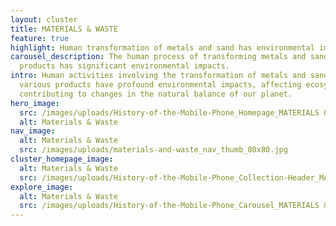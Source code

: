 ```yaml
---
layout: cluster
title: MATERIALS & WASTE
feature: true
highlight: Human transformation of metals and sand has environmental impacts.
carousel_description: The human process of transforming metals and sand into
  products has significant environmental impacts.
intro: Human activities involving the transformation of metals and sand into
  various products have profound environmental impacts, affecting ecosystems and
  contributing to changes in the natural balance of our planet.
hero_image:
  src: /images/uploads/History-of-the-Mobile-Phone_Homepage_MATERIALS & WASTE.jpg
  alt: Materials & Waste
nav_image:
  alt: Materials & Waste
  src: /images/uploads/materials-and-waste_nav_thumb_80x80.jpg
cluster_homepage_image:
  alt: Materials & Waste
  src: /images/uploads/History-of-the-Mobile-Phone_Collection-Header_MATERIALS-&-WASTE.png
explore_image:
  alt: Materials & Waste
  src: /images/uploads/History-of-the-Mobile-Phone_Carousel_MATERIALS & WASTE.jpg
---
```

